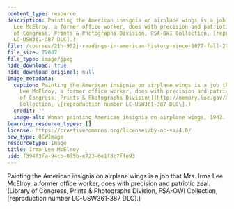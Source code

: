 ```yaml
---
content_type: resource
description: Painting the American insignia on airplane wings is a job that Mrs. Irma
  Lee McElroy, a former office worker, does with precision and patriotic zeal. (Library
  of Congress, Prints & Photographs Division, FSA-OWI Collection, [reproduction number
  LC-USW361-387 DLC].)
file: /courses/21h-952j-readings-in-american-history-since-1877-fall-2003/f394f3fa94cb0f5be7236e1f8b7ffe93_21h-952jf03.jpg
file_size: 72087
file_type: image/jpeg
hide_download: true
hide_download_original: null
image_metadata:
  caption: Painting the American insignia on airplane wings is a job that Mrs. Irma
    Lee McElroy, a former office worker, does with precision and patriotic zeal. ([Library
    of Congress, Prints & Photographs Division](http://memory.loc.gov/ammem/), FSA-OWI
    Collection, \[reproduction number LC-USW361-387 DLC\].)
  credit: ''
  image-alt: Woman painting American insignia on airplane wings, 1942.
learning_resource_types: []
license: https://creativecommons.org/licenses/by-nc-sa/4.0/
ocw_type: OCWImage
resourcetype: Image
title: Irma Lee McElroy
uid: f394f3fa-94cb-0f5b-e723-6e1f8b7ffe93
---
```

Painting the American insignia on airplane wings is a job that Mrs. Irma Lee McElroy, a former office worker, does with precision and patriotic zeal. (Library of Congress, Prints & Photographs Division, FSA-OWI Collection, [reproduction number LC-USW361-387 DLC].)